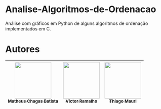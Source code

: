 # Analise-Algoritmos-de-Ordenacao
Análise com gráficos em Python de alguns algoritmos de ordenação implementados em C.


# Autores

| [<img loading="lazy" src="https://github.com/account" width=115><br><sub>Matheus Chagas Batista</sub>](https://github.com/matheuschagasb) |  [<img loading="lazy" src="[https://avatars.githubusercontent.com/u/116125017?v=4]" width=115><br><sub>Victor Ramalho</sub>](https://github.com/RamalhoVr) |  [<img loading="lazy" src="https://media.licdn.com/dms/image/v2/D4D35AQF_d_8dyx-N8A/profile-framedphoto-shrink_400_400/profile-framedphoto-shrink_400_400/0/1729019213896?e=1731891600&v=beta&t=Idd2_CqM_sM-BKIHNQzxtn6q29xTbIEEULu77z-VEC0" width=115><br><sub>Thiago Mauri</sub>](https://www.linkedin.com/in/thiago-mauri-gonzalez/) |
| :---: | :---: | :---: |
